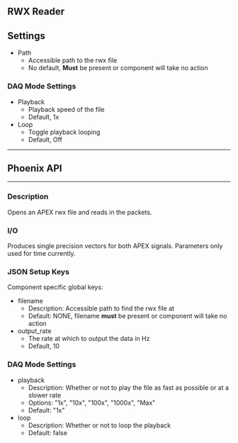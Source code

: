 ## RWX Reader
## Settings

* Path
  * Accessible path to the rwx file
  * No default, **Must** be present or component will take no action

### DAQ Mode Settings

* Playback
  * Playback speed of the file
  * Default, 1x
* Loop
  * Toggle playback looping
  * Default, Off
___
## Phoenix API
___
### Description

Opens an APEX rwx file and reads in the packets.

### I/O

Produces single precision vectors for both APEX signals. Parameters only used for time currently.

### JSON Setup Keys

Component specific global keys:
- filename
	- Description: Accessible path to find the rwx file at
	- Default: NONE, filename **must** be present or component will take no action
- output_rate
	- The rate at which to output the data in Hz
	- Default, 10

### DAQ Mode Settings
- playback
	- Description: Whether or not to play the file as fast as possible or at a slower rate
	- Options: "1x", "10x", "100x", "1000x", "Max"
	- Default: "1x"
- loop
	- Description: Whether or not to loop the playback
	- Default: false
